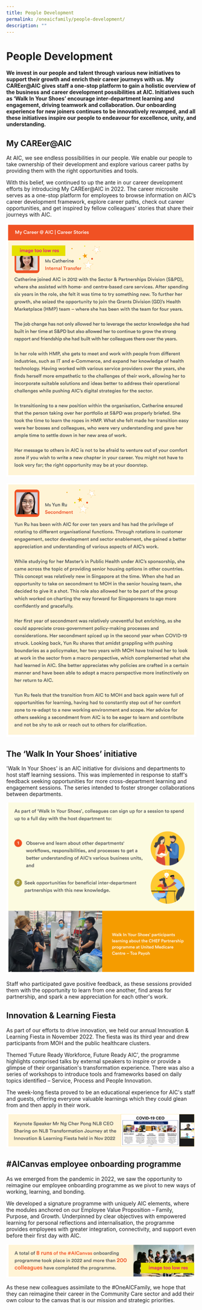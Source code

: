 ```yaml
---
title: People Development
permalink: /oneaicfamily/people-development/
description: ""
---
```

# People Development
**We invest in our people and talent through various new initiatives to support their growth and enrich their career journeys with us. My CAREer@AIC gives staff a one-stop platform to gain a holistic overview of the business and career development possibilities at AIC. Initiatives such as ‘Walk In Your Shoes’ encourage inter-department learning and engagement, driving teamwork and collaboration. Our onboarding experience for new joiners continues to be innovatively revamped, and all these initiatives inspire our people to endeavour for excellence, unity, and understanding.**

## My CAREer@AIC
At AIC, we see endless possibilities in our people. We enable our people to take ownership of their development and explore various career paths by providing them with the right opportunities and tools.

With this belief, we continued to up the ante in our career development efforts by introducing My CAREer@AIC in 2022. The career microsite serves as a one-stop platform for employees to browse information on AIC’s career development framework, explore career paths, check out career opportunities, and get inspired by fellow colleagues’ stories that share their journeys with AIC.  

![](/images/catherine.png)

![](/images/yun-ru.png)

## The ‘Walk In Your Shoes’ initiative
'Walk In Your Shoes' is an AIC initiative for divisions and departments to host staff learning sessions. This was implemented in response to staff's feedback seeking opportunities for more cross-department learning and engagement sessions. The series intended to foster stronger collaborations between departments.

![](/images/walk-in-your-shoes-2.png)

Staff who participated gave positive feedback, as these sessions provided them with the opportunity to learn from one another, find areas for partnership, and spark a new appreciation for each other's work.

## Innovation & Learning Fiesta
As part of our efforts to drive innovation, we held our annual Innovation & Learning Fiesta in November 2022. The fiesta was its third year and drew participants from MOH and the public healthcare clusters.  
  
Themed 'Future Ready Workforce, Future Ready AIC', the programme highlights comprised talks by external speakers to inspire or provide a glimpse of their organisation's transformation experience. There was also a series of workshops to introduce tools and frameworks based on daily topics identified – Service, Process and People Innovation.  

The week-long fiesta proved to be an educational experience for AIC's staff and guests, offering everyone valuable learnings which they could glean from and then apply in their work.

![](/images/keynote-speaker-ng-cher-pong.png)

## #AICanvas employee onboarding programme
As we emerged from the pandemic in 2022, we saw the opportunity to reimagine our employee onboarding programme as we pivot to new ways of working, learning, and bonding.

We developed a signature programme with uniquely AIC elements, where the modules anchored on our Employee Value Proposition – Family, Purpose, and Growth. Underpinned by clear objectives with empowered learning for personal reflections and internalisation, the programme provides employees with greater integration, connectivity, and support even before their first day with AIC. 

![](/images/8-runs-if-aicanvas.png)

As these new colleagues assimilate to the #OneAICFamily, we hope that they can reimagine their career in the Community Care sector and add their own colour to the canvas that is our mission and strategic priorities.